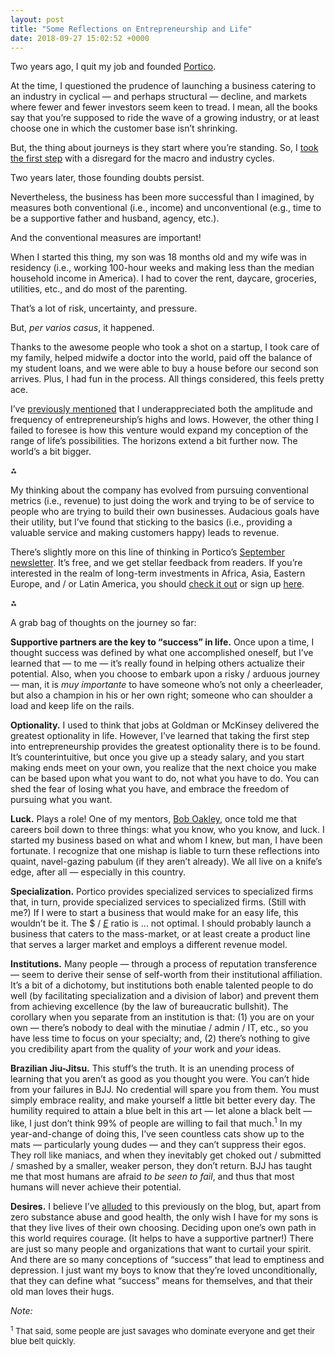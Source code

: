 ```yaml
---
layout: post
title: "Some Reflections on Entrepreneurship and Life"
date: 2018-09-27 15:02:52 +0000
---
```


<!-- wp:paragraph {"style":{"elements":{"link":{"color":{"text":"var:preset|color|primary"}}}}} -->
<p class="has-link-color">Two years ago, I quit my job and founded <a href="https://porticoadvisers.com">Portico</a>.<span class="Apple-converted-space">&nbsp;</span></p>
<!-- /wp:paragraph -->

<!-- wp:paragraph {"style":{"elements":{"link":{"color":{"text":"var:preset|color|primary"}}}}} -->
<p class="has-link-color">At the time, I questioned the prudence of launching a business catering to an industry in cyclical — and perhaps structural — decline, and markets where fewer and fewer investors seem keen to tread. I mean, all the books say that you’re supposed to ride the wave of a growing industry, or at least choose one in which the customer base isn’t shrinking.</p>
<!-- /wp:paragraph -->

<!-- wp:paragraph {"style":{"elements":{"link":{"color":{"text":"var:preset|color|primary"}}}}} -->
<p class="has-link-color">But, the thing about journeys is they start where you’re standing. So, I <a href="https://mikecasey.blog/2016/09/04/how-will-you-spend-your-energy/">took the first step</a> with a disregard for the macro and industry cycles.<span class="Apple-converted-space">&nbsp;</span></p>
<!-- /wp:paragraph -->

<!-- wp:paragraph -->
<p>Two years later, those founding doubts persist.<span class="Apple-converted-space">&nbsp;</span></p>
<!-- /wp:paragraph -->

<!-- wp:more -->
<!--more-->
<!-- /wp:more -->

<!-- wp:paragraph -->
<p>Nevertheless, the business has been more successful than I imagined, by measures both conventional (i.e., income) and unconventional (e.g., time to be a supportive father and husband, agency, etc.).<span class="Apple-converted-space">&nbsp;</span></p>
<!-- /wp:paragraph -->

<!-- wp:paragraph -->
<p>And the conventional measures are important!<span class="Apple-converted-space">&nbsp;</span></p>
<!-- /wp:paragraph -->

<!-- wp:paragraph -->
<p>When I started this thing, my son was 18 months old and my wife was in residency (i.e., working 100-hour weeks and making less than the median household income in America). I had to cover the rent, daycare, groceries, utilities, etc., and do most of the parenting.<span class="Apple-converted-space">&nbsp;</span></p>
<!-- /wp:paragraph -->

<!-- wp:paragraph -->
<p>That’s a lot of risk, uncertainty, and pressure.</p>
<!-- /wp:paragraph -->

<!-- wp:paragraph -->
<p>But, <i>per varios casus</i>, it happened.</p>
<!-- /wp:paragraph -->

<!-- wp:paragraph -->
<p>Thanks to the awesome people who took a shot on a startup, I took care of my family, helped midwife a doctor into the world, paid off the balance of my student loans, and we were able to buy a house before our second son arrives. Plus, I had fun in the process. All things considered, this feels pretty ace.</p>
<!-- /wp:paragraph -->

<!-- wp:paragraph {"style":{"elements":{"link":{"color":{"text":"var:preset|color|primary"}}}}} -->
<p class="has-link-color">I’ve <a href="https://porticoadvisers.com/2017/11/19/status-update-september-2017/">previously mentioned</a> that I underappreciated both the amplitude and frequency of entrepreneurship’s highs and lows. However, the other thing I failed to foresee is how this venture would expand my conception of the range of life’s possibilities. The horizons extend a bit further now. The world’s a bit bigger.</p>
<!-- /wp:paragraph -->

<!-- wp:paragraph {"align":"center"} -->
<p class="has-text-align-center">⁂</p>
<!-- /wp:paragraph -->

<!-- wp:paragraph -->
<p>My thinking about the company has evolved from pursuing conventional metrics (i.e., revenue) to just doing the work and trying to be of service to people who are trying to build their own businesses. Audacious goals have their utility, but I’ve found that sticking to the basics (i.e., providing a valuable service and making customers happy) leads to revenue.</p>
<!-- /wp:paragraph -->

<!-- wp:paragraph {"style":{"elements":{"link":{"color":{"text":"var:preset|color|primary"}}}}} -->
<p class="has-link-color">There’s slightly more on this line of thinking in Portico’s <a href="https://porticoadvisers.com/2018/09/13/the-work/">September newsletter</a>. It’s free, and we get stellar feedback from readers. If you’re interested in the realm of long-term investments in Africa, Asia, Eastern Europe, and / or Latin America, you should <a href="https://porticoadvisers.com/newsletter/">check it out</a> or sign up <a href="http://eepurl.com/dii2UL">here</a>.</p>
<!-- /wp:paragraph -->

<!-- wp:paragraph {"align":"center"} -->
<p class="has-text-align-center">⁂</p>
<!-- /wp:paragraph -->

<!-- wp:paragraph -->
<p>A grab bag of thoughts on the journey so far:</p>
<!-- /wp:paragraph -->

<!-- wp:paragraph -->
<p><b>Supportive partners are the key to “success” in life.</b> Once upon a time, I thought success was defined by what one accomplished oneself, but I’ve learned that — to me — it’s really found in helping others actualize their potential. Also, when you choose to embark upon a risky / arduous journey — man, it is <i>muy importante</i> to have someone who’s not only a cheerleader, but also a champion in his or her own right; someone who can shoulder a load and keep life on the rails.</p>
<!-- /wp:paragraph -->

<!-- wp:paragraph -->
<p><b>Optionality.</b> I used to think that jobs at Goldman or McKinsey delivered the greatest optionality in life. However, I’ve learned that taking the first step into entrepreneurship provides the greatest optionality there is to be found. It’s counterintuitive, but once you give up a steady salary, and you start making ends meet on your own, you realize that the next choice you make can be based upon what you want to do, not what you have to do. You can shed the fear of losing what you have, and embrace the freedom of pursuing what you want.</p>
<!-- /wp:paragraph -->

<!-- wp:paragraph {"style":{"elements":{"link":{"color":{"text":"var:preset|color|primary"}}}}} -->
<p class="has-link-color"><b>Luck.</b> Plays a role! One of my mentors, <a href="https://www.washingtonpost.com/national/robert-oakley-diplomatic-troubleshooter-dies-at-83/2014/12/11/f3a7dd5c-80a5-11e4-9f38-95a187e4c1f7_story.html?utm_term=.738dbdd1f42f">Bob Oakley</a>, once told me that careers boil down to three things: what you know, who you know, and luck. I started my business based on what and whom I knew, but man, I have been fortunate. I recognize that one mishap is liable to turn these reflections into quaint, navel-gazing pabulum (if they aren’t already). We all live on a knife’s edge, after all — especially in this country.</p>
<!-- /wp:paragraph -->

<!-- wp:paragraph {"style":{"elements":{"link":{"color":{"text":"var:preset|color|primary"}}}}} -->
<p class="has-link-color"><b>Specialization.</b> Portico provides specialized services to specialized firms that, in turn, provide specialized services to specialized firms. (Still with me?) If I were to start a business that would make for an easy life, this wouldn’t be it. The $ / <a href="https://en.wikipedia.org/wiki/Energy"><i>E</i></a> ratio is … not optimal. I should probably launch a business that caters to the mass-market, or at least create a product line that serves a larger market and employs a different revenue model.</p>
<!-- /wp:paragraph -->

<!-- wp:paragraph -->
<p><b>Institutions.</b> Many people — through a process of reputation transference — seem to derive their sense of self-worth from their institutional affiliation. It’s a bit of a dichotomy, but institutions both enable talented people to do well (by facilitating specialization and a division of labor) and prevent them from achieving excellence (by the law of bureaucratic bullshit). The corollary when you separate from an institution is that: (1) you are on your own — there’s nobody to deal with the minutiae / admin / IT, etc., so you have less time to focus on your specialty; and, (2) there’s nothing to give you credibility apart from the quality of <i>your</i> work and <i>your</i> ideas.</p>
<!-- /wp:paragraph -->

<!-- wp:paragraph -->
<p><b>Brazilian Jiu-Jitsu.</b> This stuff’s the truth. It is an unending process of learning that you aren’t as good as you thought you were. You can’t hide from your failures in BJJ. No credential will spare you from them. You must simply embrace reality, and make yourself a little bit better every day. The humility required to attain a blue belt in this art — let alone a black belt — like, I just don’t think 99% of people are willing to fail that much.<sup>1</sup> In my year-and-change of doing this, I’ve seen countless cats show up to the mats — particularly young dudes — and they can’t suppress their egos. They roll like maniacs, and when they inevitably get choked out / submitted / smashed by a smaller, weaker person, they don’t return. BJJ has taught me that most humans are afraid <i>to be seen to fail</i>, and thus that most humans will never achieve their potential.</p>
<!-- /wp:paragraph -->

<!-- wp:paragraph {"style":{"elements":{"link":{"color":{"text":"var:preset|color|primary"}}}}} -->
<p class="has-link-color"><b>Desires.</b> I believe I’ve <a href="https://mikecasey.blog/2015/01/26/life-to-come/">alluded</a> to this previously on the blog, but, apart from zero substance abuse and good health, the only wish I have for my sons is that they live lives of their own choosing. Deciding upon one’s own path in this world requires courage. (It helps to have a supportive partner!) There are just so many people and organizations that want to curtail your spirit. And there are so many conceptions of “success” that lead to emptiness and depression. I just want my boys to know that they’re loved unconditionally, that they can define what “success” means for themselves, and that their old man loves their hugs.</p>
<!-- /wp:paragraph -->

<!-- wp:paragraph -->
<p><em>Note:</em></p>
<!-- /wp:paragraph -->

<!-- wp:paragraph -->
<p><span style="font-size:small"><sup>1</sup> That said, some people are just savages who dominate everyone and get their blue belt quickly.</span></p>
<!-- /wp:paragraph -->
